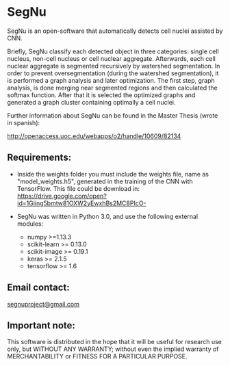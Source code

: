 # SegNu
SegNu is an open-software that automatically detects cell nuclei assisted by CNN.

Briefly, SegNu classify each detected object in three categories:  single cell nucleus, non-cell nucleus or cell nuclear aggregate. Afterwards, each cell nuclear aggregate is segmented recursively by watershed segmentation. In order to prevent oversegmentation (during the watershed segmentation), it is performed a graph analysis and later optimization. The first step, graph analysis, is done merging near segmented regions and then calculated the softmax function. After that it is selected the optimized graphs and generated a graph cluster containing optimally a cell nuclei.


Further information about SegNu can be found in the Master Thesis (wrote in spanish):

http://openaccess.uoc.edu/webapps/o2/handle/10609/82134

## Requirements:
* Inside the weights folder you must include the weights file, name as "model_weights.h5", generated in the training of the CNN with TensorFlow. This file could be download in:
https://drive.google.com/open?id=1Giing5bmtw81OXW2yEwxhBs2MC8PIcO-

* SegNu was written in Python 3.0, and use the following external modules:
    - numpy >=1.13.3
    - scikit-learn >= 0.13.0
    - scikit-image >= 0.19.1
    - keras >= 2.1.5
    - tensorflow >= 1.6

## Email contact:
segnuproject@gmail.com

## Important note:
This software is distributed in the hope that it will be useful for research use only, but WITHOUT ANY WARRANTY; without even the implied warranty of MERCHANTABILITY or FITNESS FOR A PARTICULAR PURPOSE.
